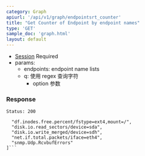 ```yaml
---
category: Graph
apiurl: '/api/v1/graph/endpointsrt_counter'
title: "Get Counter of Endpoint by endpoint names"
type: 'GET'
sample_doc: 'graph.html'
layout: default
---
```


* [Session](#/authentication) Required
* params:
  * endpoints: endpoint name lists
  * q: 使用 regex 查询字符
    * option 参数

### Response

```Status: 200```
```[
  "df.inodes.free.percent/fstype=ext4,mount=/",
  "disk.io.read_sectors/device=sda",
  "disk.io.write_merged/device=sdh",
  "net.if.total.packets/iface=eth4",
  "snmp.Udp.RcvbufErrors"
]```
